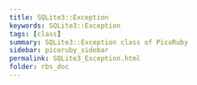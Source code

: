 ```yaml
---
title: SQLite3::Exception
keywords: SQLite3::Exception
tags: [class]
summary: SQLite3::Exception class of PicoRuby
sidebar: picoruby_sidebar
permalink: SQLite3_Exception.html
folder: rbs_doc
---
```


